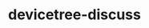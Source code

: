---
permalink: /engineering/projects/devicetree-discuss/
project_link_name: devicetree-discuss
project_maintainers: ''
project_stats: 'true'
project_url: n/a
title: devicetree-discuss
---